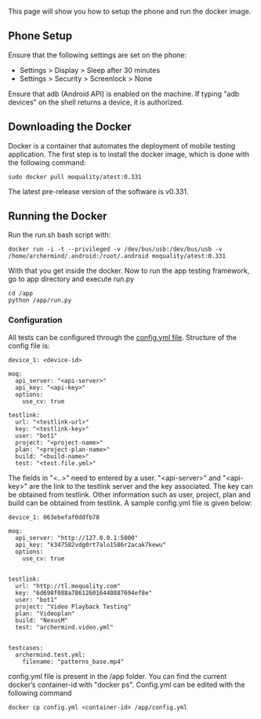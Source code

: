This page will show you how to setup the phone and run the docker image.

## Phone Setup

Ensure that the following settings are set on the phone:

* Settings &gt; Display &gt; Sleep after 30 minutes
* Settings &gt; Security &gt; Screenlock &gt; None

Ensure that adb \(Android API\) is enabled on the machine. If typing "adb devices" on the shell returns a device, it is authorized.

## Downloading the Docker

Docker is a container that automates the deployment of mobile testing application. The first step is to install the docker image, which is done with the following command:

```
sudo docker pull moquality/atest:0.331
```

The latest pre-release version of the software is v0.331.

## Running the Docker

Run the run.sh bash script with:

```
docker run -i -t --privileged -v /dev/bus/usb:/dev/bus/usb -v /home/archermind/.android:/root/.android moquality/atest:0.331
```

With that you get inside the docker. Now to run the app testing framework, go to app directory and execute run.py

```
cd /app
python /app/run.py
```

### Configuration

All tests can be configured through the [config.yml file](/configuration-setup.md). Structure of the config file is:

```
device_1: <device-id>

moq:
  api_server: "<api-server>"
  api_key: "<api-key>"
  options:
    use_cv: true

testlink:
  url: "<testlink-url>"
  key: "<testlink-key>"
  user: "bot1"
  project: "<project-name>"
  plan: "<project-plan-name>"
  build: "<build-name>"
  test: "<test.file.yml>"
```

The fields in "&lt;..&gt;" need to entered by a user.  "&lt;api-server&gt;" and "&lt;api-key&gt;" are the link to the testlink server and the key associated. The key can be obtained from testlink. Other information such as user, project, plan and build can be obtained from testlink. A sample config.yml file is given below:



```
device_1: 063ebefaf0ddfb78

moq:
  api_server: "http://127.0.0.1:5000"
  api_key: "k347582vdg0rt7alo1586r2acak7kewu"
  options:
    use_cv: true


testlink:
  url: "http://tl.moquality.com"
  key: "6d698f088a786126016440887694ef8e"
  user: "bot1"
  project: "Video Playback Testing"
  plan: "Videoplan"
  build: "NexusM"
  test: "archermind.video.yml"


testcases:
  archermind.test.yml:
    filename: "patterns_base.mp4"
```

config.yml file is present in the /app folder. You can find the current docker’s container-id with "docker ps".  Config.yml can be edited with the following command 

```
docker cp config.yml <container-id> /app/config.yml
```



